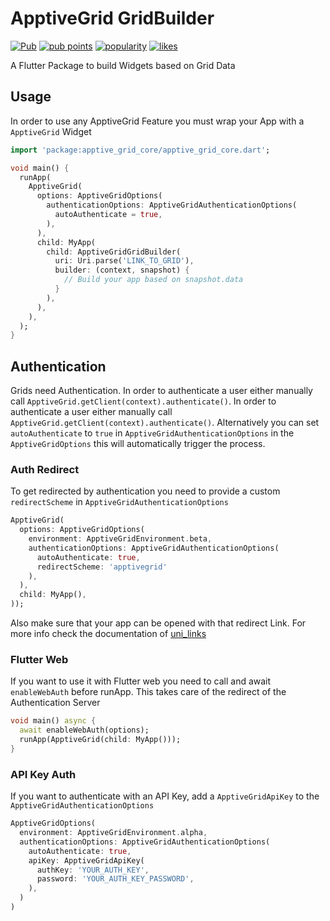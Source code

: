 # ApptiveGrid GridBuilder

[![Pub](https://img.shields.io/pub/v/apptive_grid_grid_builder.svg)](https://pub.dartlang.org/packages/apptive_grid_grid_builder)  [![pub points](https://badges.bar/apptive_grid_grid_builder/pub%20points)](https://pub.dev/packages/apptive_grid_grid_builder/score)  [![popularity](https://badges.bar/apptive_grid_grid_builder/popularity)](https://pub.dev/packages/apptive_grid_grid_builder/score)  [![likes](https://badges.bar/apptive_grid_grid_builder/likes)](https://pub.dev/packages/apptive_grid_grid_builder/score)

A Flutter Package to build Widgets based on Grid Data

## Usage

In order to use any ApptiveGrid Feature you must wrap your App with a `ApptiveGrid` Widget

```dart
import 'package:apptive_grid_core/apptive_grid_core.dart';

void main() {
  runApp(
    ApptiveGrid(
      options: ApptiveGridOptions(
        authenticationOptions: ApptiveGridAuthenticationOptions(
          autoAuthenticate = true,
        ),
      ),
      child: MyApp(
        child: ApptiveGridGridBuilder(
          uri: Uri.parse('LINK_TO_GRID'),
          builder: (context, snapshot) {
            // Build your app based on snapshot.data
          }
        ),
      ),
    ),
  );
}
```

## Authentication

Grids need Authentication. In order to authenticate a user either manually call `ApptiveGrid.getClient(context).authenticate()`.
In order to authenticate a user either manually call `ApptiveGrid.getClient(context).authenticate()`.
Alternatively you can set `autoAuthenticate` to `true` in `ApptiveGridAuthenticationOptions` in the `ApptiveGridOptions` this will automatically trigger the process.
### Auth Redirect
To get redirected by authentication you need to provide a custom `redirectScheme` in `ApptiveGridAuthenticationOptions`
```dart
ApptiveGrid(
  options: ApptiveGridOptions(
    environment: ApptiveGridEnvironment.beta,
    authenticationOptions: ApptiveGridAuthenticationOptions(
      autoAuthenticate: true,
      redirectScheme: 'apptivegrid'
    ),
  ),
  child: MyApp(),
));
```
Also make sure that your app can be opened with that redirect Link. For more info check the documentation of [uni_links](https://pub.dev/packages/uni_links)
### Flutter Web
If you want to use it with Flutter web you need to call and await `enableWebAuth` before runApp. This takes care of the redirect of the Authentication Server

```dart
void main() async {
  await enableWebAuth(options);
  runApp(ApptiveGrid(child: MyApp()));
}
```

### API Key Auth
If you want to authenticate with an API Key, add a `ApptiveGridApiKey` to the `ApptiveGridAuthenticationOptions`
```dart
ApptiveGridOptions(
  environment: ApptiveGridEnvironment.alpha,
  authenticationOptions: ApptiveGridAuthenticationOptions(
    autoAuthenticate: true,
    apiKey: ApptiveGridApiKey(
      authKey: 'YOUR_AUTH_KEY',
      password: 'YOUR_AUTH_KEY_PASSWORD',
    ),
  )
)
```

